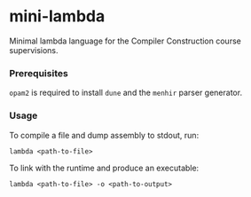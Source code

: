 # mini-lambda

Minimal lambda language for the Compiler Construction course supervisions.

### Prerequisites

`opam2` is required to install `dune` and the `menhir` parser generator.


### Usage


To compile a file and dump assembly to stdout, run:

```
lambda <path-to-file>
```

To link with the runtime and produce an executable:

```
lambda <path-to-file> -o <path-to-output>
```
